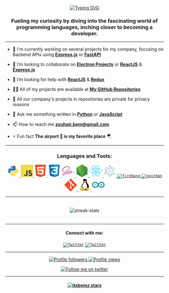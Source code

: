 
<!-- Cover -->
<!-- <p align="center">
  <img  align="center" alt="Image" width="100%" src="https://raw.githubusercontent.com/itsBemZ/itsBemZ/main/src/Assest/gif/super-mario-banner.gif?raw=true" />
</p> -->

<p align="center">
  <a href="https://git.io/typing-svg">
    <img src="https://readme-typing-svg.demolab.com?font=Fira+Code&weight=500&size=22&duration=3000&pause=5000&color=38C2FF&center=true&vCenter=true&width=210&height=30&lines=Hi+%F0%9F%91%8B%2C+I'm+BemZ" alt="Typing SVG" />
  </a>
  <h3 align="center">Fueling my curiosity by diving into the fascinating world of programming languages, inching closer to becoming a developer.</h3>
</p>

---
<!-- Fist project when i was learning JavaScript -->
<!-- - 🔭 I’m currently working on **[Guess The Number](https://itsBemZ.github.io/Guess-The-Number/)** <span><a href="https://itsBemZ.github.io/Guess-The-Number/" target="blank">
<img  src="https://img.shields.io/website?down_color=red&down_message=offline&label=&style=plastic&up_color=green&up_message=online&url=https%3A%2F%2FitsBemZ.github.io%2FGuess-The-Number%2F" alt="zouhair_bem" /></a></span> - Web-Game using [Vanilla JavaScript](http://vanilla-js.com/) -->

- 🔭 I'm currently working on several projects for my company, focusing on Backend APIs using **[Express.js](https://expressjs.com/)** or **[FastAPI](https://fastapi.tiangolo.com/)**

<!-- Learn them already -->
<!-- - 🌱 I’m currently learning **[Python](https://www.python.org/) ,** **[JavaScript](https://www.javascript.com/)** & **[ReactJS](https://reactjs.org/)** Projects -->

- 👯 I’m looking to collaborate on **[Electron Projects](https://www.electronjs.org/)** or **[ReactJS](https://reactjs.org/)** & **[Express.js](https://expressjs.com/)**

- 🤝 I’m looking for help with **[ReactJS](https://reactjs.org/)** & **[Redux](https://redux.js.org/)**

- 👨‍💻 All of my projects are available at **[My GitHub Repositories](https://github.com/itsBemZ?tab=repositories)** 
  
- 🚫 All our company's projects in repositories are private for privacy reasons

- 💬 Ask me something written in **[Python](https://www.python.org/)** or **[JavaScript](https://en.wikipedia.org/wiki/JavaScript)**

- 📫 How to reach me **[zouhair.bem@gmail.com](mailto:zouhair.bem@gmail.com)**

- ⚡ Fun fact **The airport 🛫 is my favorite place** 🪂

---

<h3 align="center">Languages and Tools:</h3>
<p align="center">
  <a href="https://www.python.org/" target="_blank" rel="noreferrer"> 
    <code><img src="https://raw.githubusercontent.com/devicons/devicon/master/icons/python/python-original.svg" alt="python" width="40" height="40"/></code>
  </a>
  <a href="https://developer.mozilla.org/en-US/docs/Web/JavaScript" target="_blank" rel="noreferrer"> 
    <code><img src="https://raw.githubusercontent.com/devicons/devicon/master/icons/javascript/javascript-original.svg" alt="javascript" width="40" height="40"/></code>
  </a> 
  <a href="https://www.w3.org/html/" target="_blank" rel="noreferrer"> 
    <code><img src="https://raw.githubusercontent.com/devicons/devicon/master/icons/html5/html5-original.svg" alt="html5" width="40" height="40"/></code> 
  </a> 
  <a href="https://www.w3schools.com/css/" target="_blank" rel="noreferrer"> 
    <code><img src="https://raw.githubusercontent.com/devicons/devicon/master/icons/css3/css3-original.svg" alt="css3" width="40" height="40"/></code> 
  </a> 
  <a href="https://sass-lang.com" target="_blank" rel="noreferrer"> 
    <code><img src="https://raw.githubusercontent.com/devicons/devicon/master/icons/sass/sass-original.svg" alt="sass" width="40" height="40"/></code> 
  </a> 
  <a href="https://nodejs.org" target="_blank" rel="noreferrer"> 
    <code><img src="https://raw.githubusercontent.com/devicons/devicon/master/icons/nodejs/nodejs-original.svg" alt="NodeJs" width="40" height="40"/></code>
  </a> 
  <a href="https://reactjs.org/" target="_blank" rel="noreferrer"> 
    <code><img src="https://raw.githubusercontent.com/devicons/devicon/master/icons/react/react-original.svg" alt="react" width="40" height="40"/></code> 
  </a> 
  <a href="https://www.electronjs.org" target="_blank" rel="noreferrer"> 
    <code><img src="https://raw.githubusercontent.com/devicons/devicon/master/icons/electron/electron-original.svg" alt="electron" width="40" height="40"/></code> 
  </a>
  <a href="https://firebase.google.com/" target="_blank" rel="noreferrer"> 
    <code><img src="https://www.vectorlogo.zone/logos/firebase/firebase-icon.svg" alt="firebase" width="40" height="40"/></code> 
  </a>
  <a href="https://postman.com" target="_blank" rel="noreferrer"> 
    <code><img src="https://www.vectorlogo.zone/logos/getpostman/getpostman-icon.svg" alt="postman" width="40" height="40"/></code> 
  </a> 
  <a href="https://git-scm.com/" target="_blank" rel="noreferrer"> 
    <code><img src="https://raw.githubusercontent.com/devicons/devicon/master/icons/git/git-original.svg" alt="git" width="40" height="40"/></code>
  </a> 
  <a href="https://www.linux.org/" target="_blank" rel="noreferrer"> 
    <code><img src="https://raw.githubusercontent.com/devicons/devicon/master/icons/linux/linux-original.svg" alt="Linux" width="40" height="40"/></code>
  </a> 
  <a href="https://www.arduino.cc/" target="_blank" rel="noreferrer"> 
    <code><img src="https://raw.githubusercontent.com/devicons/devicon/master/icons/arduino/arduino-original.svg" alt="Arduino"  width="40"  height="40"/></code>
  </a>
</p>

---

<p align="center">
  <img align="center"  src="https://github-readme-streak-stats.herokuapp.com/?user=itsbemz&&theme=transparent" alt="streak-stats" style="padding: 20px;"/>
</p>

---

<h4 align="center">Connect with me:</h4>
<p align="center">
  <a href="https://twitter.com/zouhair_bem" target="blank">
    <code><img  src="https://raw.githubusercontent.com/rahuldkjain/github-profile-readme-generator/master/src/images/icons/Social/twitter.svg" alt="Twitter" height="30" width="40" /></code></a>
  <a href="https://instagram.com/zouhair_bem" target="blank">
    <code><img  src="https://raw.githubusercontent.com/rahuldkjain/github-profile-readme-generator/master/src/images/icons/Social/instagram.svg" alt="Twitter" height="30" width="40" /></code></a>
</p>

---

<p align="center"> 
  <a href="https://github.com/itsBemZ/" target="blank">
    <img  src="https://img.shields.io/github/followers/itsBemZ?logo=github&style=flat" alt="Profile followers" />
    <img  src="https://komarev.com/ghpvc/?username=itsbemz&label=Profile%20views&color=0e75b6&style=flat" alt="Profile views" />
  </a> 
</p>
<p align="center">
  <a href="https://twitter.com/zouhair_bem" target="blank">
    <img  src="https://img.shields.io/twitter/follow/zouhair_bem?color=blue&logo=twitter&style=flat" alt="Follow me on twitter" />
  </a> 
</p>

---
<h4 align="center">
  <a  href="https://github.com/itsBemZ/itsBemZ.github.io" target="blank"><img src="https://img.shields.io/github/stars/itsBemZ/itsBemZ.github.io" alt="itsbemz stars" /></a>
</h4>
